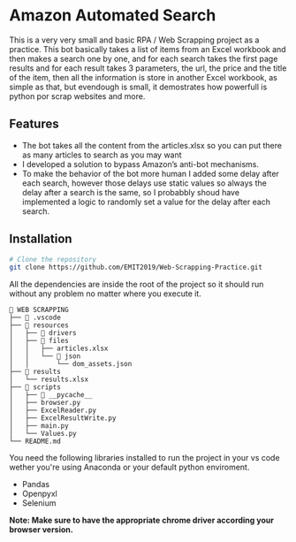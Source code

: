 # Amazon Automated Search
This is a very very small and basic RPA / Web Scrapping project as a practice. This bot basically takes a list of items from an Excel workbook and then makes a search one by one, and for each search takes the first page results and for each result takes 3 parameters, the url, the price and the title of the item, then all the information is store in another Excel workbook, as simple as that, but evendough is small, it demostrates how powerfull is python por scrap websites and more.

## Features

- The bot takes all the content from the articles.xlsx so you can put there as many articles to search as you may want
- I developed a solution to bypass Amazon’s anti-bot mechanisms.
- To make the behavior of the bot more human I added some delay after each search, however those delays use static values so always the delay after a search is the same, so I probabbly shoud have implemented a logic to randomly set a value for the delay after each search.

## Installation

```bash
# Clone the repository
git clone https://github.com/EMIT2019/Web-Scrapping-Practice.git
```
All the dependencies are inside the root of the project so it should run without any problem no matter where you execute it. 

```
📁 WEB SCRAPPING
├── 📁 .vscode
├── 📁 resources
│   ├── 📁 drivers
│   ├── 📁 files
│   │   ├── articles.xlsx
│   │   └── 📁 json
│   │       └── dom_assets.json
├── 📁 results
│   └── results.xlsx
├── 📁 scripts
│   ├── 📁 __pycache__
│   ├── browser.py
│   ├── ExcelReader.py
│   ├── ExcelResultWrite.py
│   ├── main.py
│   └── Values.py
└── README.md
```
You need the following libraries installed to run the project in your vs code wether you're using Anaconda or your default python enviroment.

* Pandas
* Openpyxl
* Selenium

**Note: Make sure to have the appropriate chrome driver according your browser version.** 